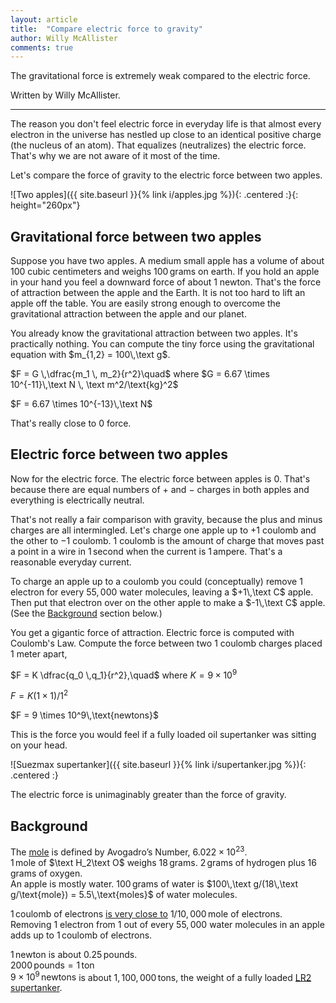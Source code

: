 ```yaml
---
layout: article
title:  "Compare electric force to gravity"
author: Willy McAllister
comments: true
---
```


The gravitational force is extremely weak compared to the electric force.

Written by Willy McAllister.

----

The reason you don't feel electric force in everyday life is that almost every electron in the universe has nestled up close to an identical positive charge (the nucleus of an atom). That equalizes (neutralizes) the electric force. That's why we are not aware of it most of the time.

Let's compare the force of gravity to the electric force between two apples.

![Two apples]({{ site.baseurl }}{% link i/apples.jpg %}){: .centered :}{: height="260px"}

## Gravitational force between two apples

Suppose you have two apples. A medium small apple has a volume of about $100$ cubic centimeters and weighs $100\,\text{grams}$ on earth. If you hold an apple in your hand you feel a downward force of about $1$ newton. That's the force of attraction between the apple and the Earth. It is not too hard to lift an apple off the table. You are easily strong enough to overcome the gravitational attraction between the apple and our planet.

You already know the gravitational attraction between two apples. It's practically nothing. You can compute the tiny force using the gravitational equation with $m_{1,2} = 100\,\text g$. 

$F = G \,\dfrac{m_1 \, m_2}{r^2}\quad$ where $G = 6.67 \times 10^{-11}\,\text N \, \text m^2/\text{kg}^2$

$F = 6.67 \times 10^{-13}\,\text N$

That's really close to $0$ force. 

## Electric force between two apples

Now for the electric force. The electric force between apples is $0$. That's because there are equal numbers of $+$ and $-$ charges in both apples and everything is electrically neutral. 

That's not really a fair comparison with gravity, because the plus and minus charges are all intermingled. Let's charge one apple up to $+1$ coulomb and the other to $-1$ coulomb. $1$ coulomb is the amount of charge that moves past a point in a wire in $1\,\text{second}$ when the current is $1\,\text{ampere}$. That's a reasonable everyday current. 

To charge an apple up to a coulomb you could (conceptually) remove $1$ electron for every $55{,}000$ water molecules, leaving a $+1\,\text C$ apple. Then put that electron over on the other apple to make a $-1\,\text C$ apple. (See the [Background](#background) section below.)

You get a gigantic force of attraction. Electric force is computed with Coulomb's Law. Compute the force between two $1$ coulomb charges placed $1$ meter apart,

$F = K \dfrac{q_0 \,q_1}{r^2},\quad$ where $K = 9 \times 10^9$

​$F = K (1  \times 1) / 1^2$

<p>$F = 9 \times 10^9\,\text{newtons}$ </p> 
​​
This is the force you would feel if a fully loaded oil supertanker was sitting on your head.

![Suezmax supertanker]({{ site.baseurl }}{% link i/supertanker.jpg %}){: .centered :}

The electric force is unimaginably greater than the force of gravity.

## Background
The [mole](https://en.wikipedia.org/wiki/Mole_(unit)) is defined by Avogadro’s Number, $6.022 \times 10^{23}$.  
$1\,\text{mole}$ of $\text H_2\text O$ weighs $18\,\text{grams}$. $2\,\text{grams}$ of hydrogen plus $16\,\text{grams}$ of oxygen.  
An apple is mostly water. $100\,\text{grams}$ of water is $100\,\text g/(18\,\text g/\text{mole}) = 5.5\,\text{moles}$ of water molecules.   

$1\,\text{coulomb}$ of electrons [is very close to](https://en.wikipedia.org/wiki/Faraday_constant) $1/10{,}000\,\text{mole}$ of electrons.  
Removing $1$ electron from $1$ out of every $55{,}000$ water molecules in an apple adds up to $1\,\text{coulomb}$ of electrons.    

$1\,\text{newton}$ is about $0.25\,\text{pounds}$.  
$2000 \,\text{pounds} = 1\,\text{ton}$  
$9\times 10^9\,\text{newtons}$ is about $1{,}100{,}000\,\text{tons}$, the weight of a fully loaded [LR2 supertanker](https://en.wikipedia.org/wiki/Tanker_(ship)#Tanker_capacity).